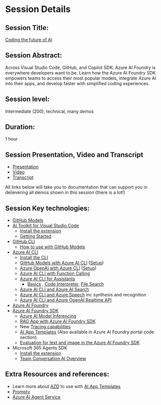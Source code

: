 # Session Details

## Session Title: 
[Coding the future of AI](https://ignite.microsoft.com/en-US/sessions/BRK115)

## Session Abstract:
Across Visual Studio Code, GitHub, and Copilot SDK, Azure AI Foundry is everywhere developers want to be. Learn how the Azure AI Foundry SDK empowers teams to access their most popular models, integrate Azure AI into their apps, and develop faster with simplified coding experiences.

## Session level:
Intermediate (200), technical, many demos

## Duration: 
1 hour

## Session Presentation, Video and Transcript
* [Presentation](https://medius.microsoft.com/video/asset/PPT/a9506bbe-7580-4bc0-a637-69020eb888da?referrer=Microsoft+Ignite-%2Fen-US%2Fsessions%2FBRK115&mhid=ignite&loc=en-us)
* [Video](https://medius.microsoft.com/video/asset/HIGHMP4/a9506bbe-7580-4bc0-a637-69020eb888da?referrer=Microsoft+Ignite-%2Fen-US%2Fsessions%2FBRK115&mhid=ignite&loc=en-us)
* [Transcript](https://medius.microsoft.com/video/asset/Transcript/a9506bbe-7580-4bc0-a637-69020eb888da?referrer=Microsoft+Ignite-%2Fen-US%2Fsessions%2FBRK115&mhid=ignite&loc=en-us)


All links below will take you to documentation that can support you in delievering all demos shown in this session (there is a lot!)

## Session Key technologies:
* [GitHub Models](https://github.com/marketplace?type=models)
* [AI Toolkit for Visual Studio Code](https://learn.microsoft.com/windows/ai/toolkit/)
    * [Install the extension](https://marketplace.visualstudio.com/items?itemName=ms-windows-ai-studio.windows-ai-studio)
    * [Getting Started](https://github.com/microsoft/vscode-ai-toolkit/blob/main/doc/overview.md)
* [GitHub CLI](https://cli.github.com/)
    * [How to use with GitHub Models](https://github.com/github/gh-models)
* [Azure AI CLI](https://thebookof.ai)
    * [Install the CLI](https://thebookof.ai/install-ai-cli/)
    * [GitHub Models with Azure AI CLI](https://thebookof.ai/github-chat/basics/) ([Setup](https://thebookof.ai/setup/github/))
    * [Azure OpenAI with Azure CLI](https://thebookof.ai/openai-chat/basics/) ([Setup](https://thebookof.ai/setup/openai/))
    * [Azure AI CLI with Function Calling](https://thebookof.ai/openai-chat/functions/)
    * [Azure AI CLI for Assistants](https://thebookof.ai/openai-asst/overview/)
        * [Basics](https://thebookof.ai/openai-asst/basics/) , [Code Interpreter](https://thebookof.ai/openai-asst/code-interpreter/), [File Search](https://thebookof.ai/openai-asst/file-search/)
    * [Azure AI CLI and Azure AI Search](https://thebookof.ai/openai-chat/ai-search/)
    * [Azure AI CLI and Azure Speech](https://thebookof.ai/setup/speech/) inc synthesis and recognition
    * [Azure AI CLI and Azure OpenAI Realtime API](https://github.com/robch/openai-realtime-chat-with-keyword-cs)
* [Azure AI Foundry](https://learn.microsoft.com/azure/ai-studio/what-is-ai-studio) 
* [Azure AI Foundry SDK](https://learn.microsoft.com/azure/ai-studio/how-to/develop/sdk-overview?tabs=sync&pivots=programming-language-python)
    * [Azure AI Model Inferencing](https://learn.microsoft.com/azure/ai-studio/ai-services/model-inference) 
    * [RAG App with Azure AI Foundry SDK](https://learn.microsoft.com/azure/ai-studio/tutorials/copilot-sdk-create-resources?tabs=windows)
    * New [Tracing capabilities](https://learn.microsoft.com/azure/ai-studio/concepts/trace)
    * [AI App Templates](https://azure.github.io/ai-app-templates/) (Also available in Azure AI Foundry portal code section)
    * [Evaluation for text and image in the Azure AI Foundry SDK](https://learn.microsoft.com/azure/ai-studio/how-to/develop/evaluate-sdk)
* Microsoft 365 Agents SDK
    * [Install the extension](https://marketplace.visualstudio.com/items?itemName=TeamsDevApp.ms-teams-vscode-extension)
    * [Team Conversation AI Overview](https://learn.microsoft.com/microsoftteams/platform/bots/how-to/teams-conversational-ai/teams-conversation-ai-overview?tabs=javascript%2Cjavascript1)



## Extra Resources and references:
* Learn more about [AZD](https://learn.microsoft.com/azure/developer/azure-developer-cli/install-azd?tabs=winget-windows%2Cbrew-mac%2Cscript-linux&pivots=os-windows) to use with [AI App Templates](https://azure.github.io/ai-app-templates/)
* [Prompty](https://prompty.ai/docs)
* [Azure AI Agent Service](https://learn.microsoft.com/azure/ai-services/agents/overview) 